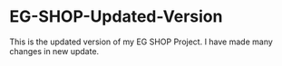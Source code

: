 # EG-SHOP-Updated-Version
This is the updated version of my EG SHOP Project.
I have made many changes in new update.
